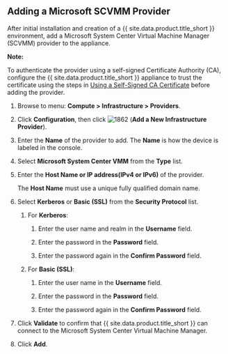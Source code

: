 ## Adding a Microsoft SCVMM Provider

After initial installation and creation of a {{ site.data.product.title_short }}
environment, add a Microsoft System Center Virtual Machine Manager
(SCVMM) provider to the appliance.

**Note:**

To authenticate the provider using a self-signed Certificate Authority (CA), configure the {{ site.data.product.title_short }} appliance to trust the
certificate using the steps in [Using a Self-Signed CA Certificate](#app-self_signed_CA) before adding
the provider.

1.  Browse to menu: **Compute > Infrastructure > Providers**.

2.  Click **Configuration**, then click
    ![1862](../../images/1862.png) (**Add a New Infrastructure Provider**).

3.  Enter the **Name** of the provider to add. The **Name** is how the
    device is labeled in the console.

4.  Select **Microsoft System Center VMM** from the **Type** list.

5.  Enter the **Host Name or IP address(IPv4 or IPv6)** of the provider.

    <div class="important">

    The **Host Name** must use a unique fully qualified domain name.

    </div>

6.  Select **Kerberos** or **Basic (SSL)** from the **Security
    Protocol** list.

    1.  For **Kerberos**:

        1.  Enter the user name and realm in the **Username** field.

        2.  Enter the password in the **Password** field.

        3.  Enter the password again in the **Confirm Password** field.

    2.  For **Basic (SSL)**:

        1.  Enter the user name in the **Username** field.

        2.  Enter the password in the **Password** field.

        3.  Enter the password again in the **Confirm Password** field.

7.  Click **Validate** to confirm that {{ site.data.product.title_short }} can connect to
    the Microsoft System Center Virtual Machine Manager.

8.  Click **Add**.

